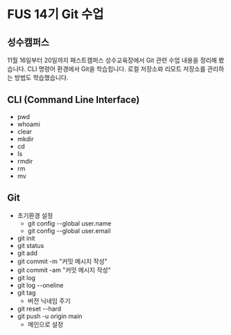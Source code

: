 # FUS 14기 Git 수업
## 성수캠퍼스
11월 16일부터 20일까지 패스트캠퍼스 성수교육장에서 Git 관련 수업 내용을 정리해 봤습니다.
CLI 명령어 환경에서 Git을 학습힙니다.
로컬 저장소롸 리모트 저장소를 관리하는 방법도 학습했습니다.

## CLI (Command Line Interface)
- pwd
- whoami
- clear
- mkdir
- cd
- ls
- rmdir
- rm
- mv

## Git
- 초기환경 설정
  - git config --global user.name
  - git config --global user.email
- git init
- git status
- git add
- git commit -m "커밋 메시지 작성"
- git commit -am "커밋 메시지 작성"
- git log
- git log --oneline
- git tag
  - 버전 닉네임 주기
- git reset --hard
- git push -u origin main
  - 메인으로 설정

